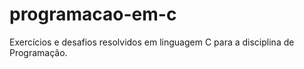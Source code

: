 # programacao-em-c
Exercícios e desafios resolvidos em linguagem C para a disciplina de Programação.
